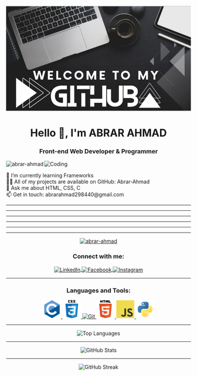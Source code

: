 ![logo](https://github.com/Abrar-ahmad-19/Abrar_info/blob/main/Screenshot_2024-07-29-11-46-15-27_c0d35d5c8ea536686f7fb1c9f2f8f274.jpg)
<h1 align="center">Hello 👋, I'm ABRAR AHMAD </h1>
<h3 align="center">Front-end Web Developer & Programmer</h3>
<img align="right" alt="Coding" width="400" src="https://media3.giphy.com/media/qgQUggAC3Pfv687qPC/giphy.gif">
<p align="left"> <img src="https://komarev.com/ghpvc/?username=Abrar-ahmad-19-a&label=Profile%20views&color=0e75b6&style=flat" alt="abrar-ahmad"/> </p>
🌱 I’m currently learning Frameworks <br>
👨‍💻 All of my projects are available on GitHub: Abrar-Ahmad <br>
💬 Ask me about HTML, CSS, C <br>
📫 Get in touch: abrarahmad298440@gmail.com <br>
<hr><hr><hr><hr><hr><hr>
<p align="center">
  <a href="https://github.com/ryo-ma/github-profile-trophy">
    <img src="https://github-profile-trophy.vercel.app/?username=Abrar-ahmad-19" alt="abrar-ahmad" />
  </a>
</p>
<h3 align="center">Connect with me:</h3>
<p align="center">
  <a href="https://www.linkedin.com/in/abrar-ahmad-65330a2a5?utm_source=share&utm_campaign=share_via&utm_content=profile&utm_medium=android_app" target="blank">
    <img align="center" src="https://raw.githubusercontent.com/rahuldkjain/github-profile-readme-generator/master/src/images/icons/Social/linked-in-alt.svg" alt="LinkedIn" height="40" width="40" />
  </a>
  <a href="https://www.facebook.com/tawfeeq.meer.37?mibextid=ZbWKwL" target="blank">
    <img align="center" src="https://raw.githubusercontent.com/rahuldkjain/github-profile-readme-generator/master/src/images/icons/Social/facebook.svg" alt="Facebook" height="40" width="40" />
  </a>
  <a href="https://instagram.com/abrar_a_" target="blank">
    <img align="center" src="https://raw.githubusercontent.com/rahuldkjain/github-profile-readme-generator/master/src/images/icons/Social/instagram.svg" alt="Instagram" height="40" width="40" />
  </a>
</p>
<hr>
<h3 align="center">Languages and Tools:</h3>
<p align="center"> 
  <a href="https://www.cprogramming.com/" target="_blank" rel="noreferrer"> 
    <img src="https://raw.githubusercontent.com/devicons/devicon/master/icons/c/c-original.svg" alt="C" width="50" height="50"/> 
  </a> 
  <a href="https://www.w3schools.com/css/" target="_blank" rel="noreferrer"> 
    <img src="https://raw.githubusercontent.com/devicons/devicon/master/icons/css3/css3-original-wordmark.svg" alt="CSS3" width="50" height="50"/> 
  </a> 
  <a href="https://git-scm.com/" target="_blank" rel="noreferrer"> 
    <img src="https://www.vectorlogo.zone/logos/git-scm/git-scm-icon.svg" alt="Git" width="50" height="50"/> 
  </a> 
  <a href="https://www.w3.org/html/" target="_blank" rel="noreferrer"> 
    <img src="https://raw.githubusercontent.com/devicons/devicon/master/icons/html5/html5-original-wordmark.svg" alt="HTML5" width="50" height="50"/> 
  </a> 
  <a href="https://developer.mozilla.org/en-US/docs/Web/JavaScript" target="_blank" rel="noreferrer">
    <img src="https://raw.githubusercontent.com/devicons/devicon/master/icons/javascript/javascript-original.svg" alt="JavaScript" width="50" height="50"/> 
  </a> 
  <a href="https://www.python.org" target="_blank" rel="noreferrer"> 
    <img src="https://raw.githubusercontent.com/devicons/devicon/master/icons/python/python-original.svg" alt="Python" width="50" height="50"/> 
  </a>
</p>
<hr>
<p align="center">
  <img src="https://github-readme-stats.vercel.app/api/top-langs?username=Abrar-ahmad-19&show_icons=true&locale=en&layout=compact" alt="Top Languages" />
</p>
<hr>
<p align="center">
  <img src="https://github-readme-stats.vercel.app/api?username=Abrar-ahmad-19&show_icons=true&locale=en" alt="GitHub Stats" />
</p>
<hr>
<p align="center">
  <img src="https://github-readme-streak-stats.herokuapp.com/?user=Abrar-ahmad-19" alt="GitHub Streak" />
</p>
